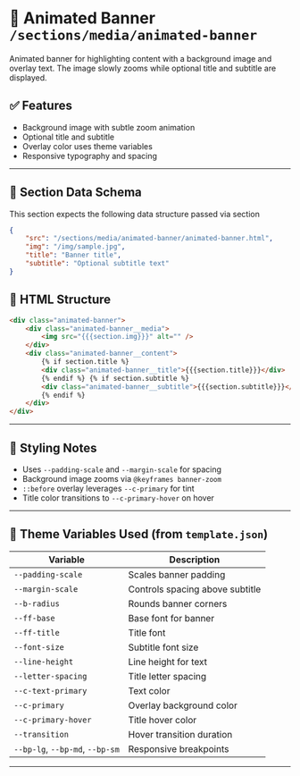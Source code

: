 # 📂 Animated Banner `/sections/media/animated-banner`

Animated banner for highlighting content with a background image and overlay text. The image slowly zooms while optional title and subtitle are displayed.

## ✅ Features

-   Background image with subtle zoom animation
-   Optional title and subtitle
-   Overlay color uses theme variables
-   Responsive typography and spacing

---

## 📝 Section Data Schema

This section expects the following data structure passed via section

```json
{
	"src": "/sections/media/animated-banner/animated-banner.html",
	"img": "/img/sample.jpg",
	"title": "Banner title",
	"subtitle": "Optional subtitle text"
}
```

## 🧱 HTML Structure

```html
<div class="animated-banner">
	<div class="animated-banner__media">
		<img src="{{{section.img}}}" alt="" />
	</div>
	<div class="animated-banner__content">
		{% if section.title %}
		<div class="animated-banner__title">{{{section.title}}}</div>
		{% endif %} {% if section.subtitle %}
		<div class="animated-banner__subtitle">{{{section.subtitle}}}</div>
		{% endif %}
	</div>
</div>
```

---

## 🎨 Styling Notes

-   Uses `--padding-scale` and `--margin-scale` for spacing
-   Background image zooms via `@keyframes banner-zoom`
-   `::before` overlay leverages `--c-primary` for tint
-   Title color transitions to `--c-primary-hover` on hover

---

## 🧹 Theme Variables Used (from `template.json`)

| Variable                        | Description                     |
| ------------------------------- | ------------------------------- |
| `--padding-scale`               | Scales banner padding           |
| `--margin-scale`                | Controls spacing above subtitle |
| `--b-radius`                    | Rounds banner corners           |
| `--ff-base`                     | Base font for banner            |
| `--ff-title`                    | Title font                      |
| `--font-size`                   | Subtitle font size              |
| `--line-height`                 | Line height for text            |
| `--letter-spacing`              | Title letter spacing            |
| `--c-text-primary`              | Text color                      |
| `--c-primary`                   | Overlay background color        |
| `--c-primary-hover`             | Title hover color               |
| `--transition`                  | Hover transition duration       |
| `--bp-lg`, `--bp-md`, `--bp-sm` | Responsive breakpoints          |

---
